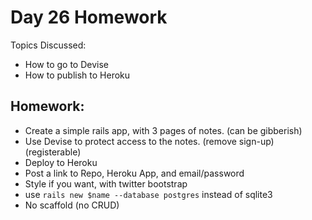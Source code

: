 Day 26 Homework
================


Topics Discussed:
* How to go to Devise
* How to publish to Heroku


Homework:
-----------

* Create a simple rails app, with 3 pages of notes. (can be gibberish)
* Use Devise to protect access to the notes. (remove sign-up) (registerable)
* Deploy to Heroku
* Post a link to Repo, Heroku App, and email/password
* Style if you want, with twitter bootstrap
* use `rails new $name --database postgres` instead of sqlite3
* No scaffold (no CRUD)





